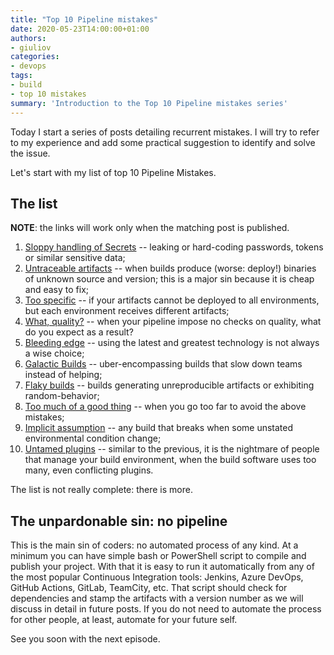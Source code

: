 ```yaml
---
title: "Top 10 Pipeline mistakes"
date: 2020-05-23T14:00:00+01:00
authors: 
- giuliov
categories:
- devops
tags:
- build
- top 10 mistakes
summary: 'Introduction to the Top 10 Pipeline mistakes series'
---
```


Today I start a series of posts detailing recurrent mistakes.
I will try to refer to my experience and add some practical suggestion to identify and solve the issue.

Let's start with my list of top 10 Pipeline Mistakes.

## The list

**NOTE**: the links will work only when the matching post is published.

 1.	[Sloppy handling of Secrets](../sloppy-secrets-handling) -- leaking or hard-coding passwords, tokens or similar sensitive data;
 2.	[Untraceable artifacts](../untraceable-artifacts) -- when builds produce (worse: deploy!) binaries of unknown source and version; this is a major sin because it is cheap and easy to fix;
 3.	[Too specific](../too-specific) -- if your artifacts cannot be deployed to all environments, but each environment receives different artifacts;
 4.	[What, quality?](../what-quality) -- when your pipeline impose no checks on quality, what do you expect as a result?
 5.	[Bleeding edge](../bleeding-edge) -- using the latest and greatest technology is not always a wise choice;
 6.	[Galactic Builds](../galactic-builds) -- uber-encompassing builds that slow down teams instead of helping;
 7.	[Flaky builds](../flaky-builds) -- builds generating unreproducible artifacts or exhibiting random-behavior;
 8.	[Too much of a good thing](../too-much-of-a-good-thing) -- when you go too far to avoid the above mistakes;
 9.	[Implicit assumption](../implicit-assumption) -- any build that breaks when some unstated environmental condition change;
10.	[Untamed plugins](../untamed-plugins) -- similar to the previous, it is the nightmare of people that manage your build environment, when the build software uses too many, even conflicting plugins.

The list is not really complete: there is more.

## The unpardonable sin: no pipeline

This is the main sin of coders: no automated process of any kind.
At a minimum you can have simple bash or PowerShell script to compile and publish your project.
With that it is easy to run it automatically from any of the most popular Continuous Integration tools: Jenkins, Azure DevOps, GitHub Actions, GitLab, TeamCity, etc.
That script should check for dependencies and stamp the artifacts with a version number as we will discuss in detail in future posts.
If you do not need to automate the process for other people, at least, automate for your future self.

See you soon with the next episode.